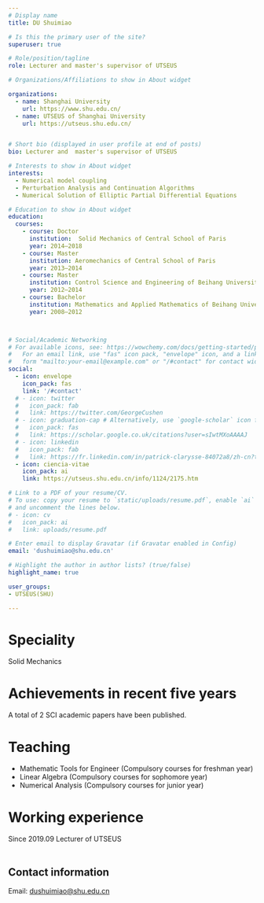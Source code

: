 ```yaml
---
# Display name
title: DU Shuimiao

# Is this the primary user of the site?
superuser: true

# Role/position/tagline
role: Lecturer and master's supervisor of UTSEUS

# Organizations/Affiliations to show in About widget

organizations:
  - name: Shanghai University
    url: https://www.shu.edu.cn/
  - name: UTSEUS of Shanghai University
    url: https://utseus.shu.edu.cn/ 


# Short bio (displayed in user profile at end of posts)
bio: Lecturer and  master's supervisor of UTSEUS

# Interests to show in About widget
interests:
  - Numerical model coupling
  - Perturbation Analysis and Continuation Algorithms
  - Numerical Solution of Elliptic Partial Differential Equations

# Education to show in About widget
education:
  courses:
    - course: Doctor
      institution:  Solid Mechanics of Central School of Paris
      year: 2014–2018
    - course: Master
      institution: Aeromechanics of Central School of Paris
      year: 2013–2014
    - course: Master
      institution: Control Science and Engineering of Beihang University
      year: 2012–2014
    - course: Bachelor
      institution: Mathematics and Applied Mathematics of Beihang University
      year: 2008–2012



# Social/Academic Networking
# For available icons, see: https://wowchemy.com/docs/getting-started/page-builder/#icons
#   For an email link, use "fas" icon pack, "envelope" icon, and a link in the
#   form "mailto:your-email@example.com" or "/#contact" for contact widget.
social:
  - icon: envelope
    icon_pack: fas
    link: '/#contact'
  # - icon: twitter
  #   icon_pack: fab
  #   link: https://twitter.com/GeorgeCushen
  # - icon: graduation-cap # Alternatively, use `google-scholar` icon from `ai` icon pack
  #   icon_pack: fas
  #   link: https://scholar.google.co.uk/citations?user=sIwtMXoAAAAJ
  # - icon: linkedin
  #   icon_pack: fab
  #   link: https://fr.linkedin.com/in/patrick-clarysse-84072a8/zh-cn?trk=people-guest_people_search-card
  - icon: ciencia-vitae
    icon_pack: ai
    link: https://utseus.shu.edu.cn/info/1124/2175.htm

# Link to a PDF of your resume/CV.
# To use: copy your resume to `static/uploads/resume.pdf`, enable `ai` icons in `params.toml`,
# and uncomment the lines below.
# - icon: cv
#   icon_pack: ai
#   link: uploads/resume.pdf

# Enter email to display Gravatar (if Gravatar enabled in Config)
email: 'dushuimiao@shu.edu.cn'

# Highlight the author in author lists? (true/false)
highlight_name: true

user_groups:
- UTSEUS(SHU)

---
```


# Speciality
 Solid Mechanics

# Achievements in recent five years

A total of 2 SCI academic papers have been published.

# Teaching
 
- Mathematic Tools for Engineer (Compulsory courses for freshman year)    
- Linear Algebra (Compulsory courses for sophomore year)   
- Numerical Analysis (Compulsory courses for junior year)    

# Working experience
   Since 2019.09   Lecturer of UTSEUS<br><br>


## Contact information

Email: dushuimiao@shu.edu.cn
